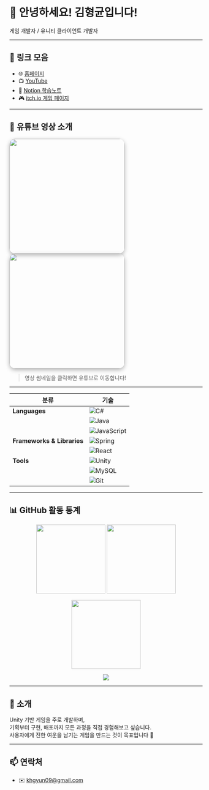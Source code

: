# 👋 안녕하세요! 김형균입니다!

게임 개발자 / 유니티 클라이언트 개발자

---

## 🔗 링크 모음

- 🌐 [홈페이지](http://edcvfr8060.dothome.co.kr/)
- 📺 [YouTube](https://www.youtube.com/@Cloud_093)
- 📓 [Notion 학습노트](https://invited-airmail-95b.notion.site/1a665bf5839780deb0cefb8a46d13d81)
- 🎮 [itch.io 게임 페이지](https://lookiesr.itch.io/)

---

## 🎥 유튜브 영상 소개

<a href="https://www.youtube.com/watch?v=S67mFTphJb0" target="_blank">
  <img src="https://img.youtube.com/vi/S67mFTphJb0/hqdefault.jpg" 
       width="300" 
       style="border-radius: 15px; box-shadow: 0 4px 12px rgba(0,0,0,0.3);">
</a>

<a href="https://www.youtube.com/watch?v=An4Xjy4I8p0" target="_blank">
  <img src="https://img.youtube.com/vi/An4Xjy4I8p0/hqdefault.jpg" 
       width="300" 
       style="border-radius: 15px; box-shadow: 0 4px 12px rgba(0,0,0,0.3);">
</a>

> 영상 썸네일을 클릭하면 유튜브로 이동합니다!

---

| 분류                         | 기술                                                                                                                |
| -------------------------- | ----------------------------------------------------------------------------------------------------------------- |
| **Languages**              | ![C#](https://img.shields.io/badge/C%23-239120?style=flat-square\&logo=c-sharp\&logoColor=white)                  |
|                            | ![Java](https://img.shields.io/badge/Java-007396?style=flat-square\&logo=java\&logoColor=white)                   |
|                            | ![JavaScript](https://img.shields.io/badge/JavaScript-F7DF1E?style=flat-square\&logo=javascript\&logoColor=black) |
| **Frameworks & Libraries** | ![Spring](https://img.shields.io/badge/Spring-6DB33F?style=flat-square\&logo=spring\&logoColor=white)             |
|                            | ![React](https://img.shields.io/badge/React-61DAFB?style=flat-square\&logo=react\&logoColor=black)                |
| **Tools**                  | ![Unity](https://img.shields.io/badge/Unity-100000?style=flat-square\&logo=unity\&logoColor=white)                |
|                            | ![MySQL](https://img.shields.io/badge/MySQL-4479A1?style=flat-square\&logo=mysql\&logoColor=white)                |
|                            | ![Git](https://img.shields.io/badge/Git-F05032?style=flat-square\&logo=git\&logoColor=white)                      |

---

## 📊 GitHub 활동 통계

<p align="center">
  <img src="https://github-readme-stats.vercel.app/api?username=Lookies09&show_icons=true&theme=radical" height="180"/>
  <img src="https://github-readme-stats.vercel.app/api/top-langs/?username=Lookies09&layout=compact&theme=radical" height="180"/>
</p>

<p align="center">
  <img src="https://streak-stats.demolab.com?user=Lookies09&theme=radical" height="180" />
</p>

<p align="center">
  <img src="https://komarev.com/ghpvc/?username=Lookies09&color=blue" />
</p>

---

## 🧾 소개

Unity 기반 게임을 주로 개발하며,  
기획부터 구현, 배포까지 모든 과정을 직접 경험해보고 싶습니다.  
사용자에게 진한 여운을 남기는 게임을 만드는 것이 목표입니다 🎯

---

## 📫 연락처

- ✉️ khgyun09@gmail.com
